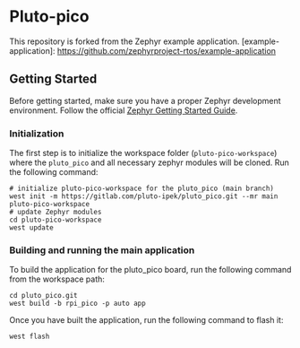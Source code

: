 # Pluto-pico

This repository is forked from the Zephyr example application.
[example-application]: https://github.com/zephyrproject-rtos/example-application

## Getting Started

Before getting started, make sure you have a proper Zephyr development
environment. Follow the official
[Zephyr Getting Started Guide](https://docs.zephyrproject.org/latest/getting_started/index.html).

### Initialization

The first step is to initialize the workspace folder (``pluto-pico-workspace``) where
the ``pluto_pico`` and all necessary zephyr modules will be cloned. Run the following
command:

```shell
# initialize pluto-pico-workspace for the pluto_pico (main branch)
west init -m https://gitlab.com/pluto-ipek/pluto_pico.git --mr main pluto-pico-workspace
# update Zephyr modules
cd pluto-pico-workspace
west update
```

### Building and running the main application

To build the application for the pluto_pico board, run the following command from the workspace path:

```shell
cd pluto_pico.git
west build -b rpi_pico -p auto app
```

Once you have built the application, run the following command to flash it:

```shell
west flash
```
